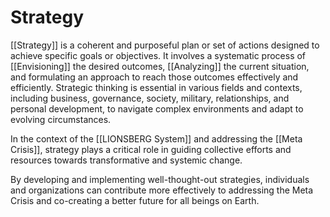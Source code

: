 # Strategy

[[Strategy]] is a coherent and purposeful plan or set of actions designed to achieve specific goals or objectives. It involves a systematic process of [[Envisioning]] the desired outcomes, [[Analyzing]] the current situation, and formulating an approach to reach those outcomes effectively and efficiently. Strategic thinking is essential in various fields and contexts, including business, governance, society, military, relationships, and personal development, to navigate complex environments and adapt to evolving circumstances.

In the context of the [[LIONSBERG System]] and addressing the [[Meta Crisis]], strategy plays a critical role in guiding collective efforts and resources towards transformative and systemic change. 

By developing and implementing well-thought-out strategies, individuals and organizations can contribute more effectively to addressing the Meta Crisis and co-creating a better future for all beings on Earth. 